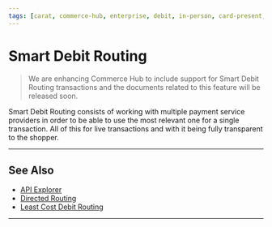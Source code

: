 ```yaml
---
tags: [carat, commerce-hub, enterprise, debit, in-person, card-present, smart-routing]
---
```


# Smart Debit Routing

<!-- theme: danger -->
> We are enhancing Commerce Hub to include support for Smart Debit Routing transactions and the documents related to this feature will be released soon.

Smart Debit Routing consists of working with multiple payment service providers in order to be able to use the most relevant one for a single transaction. All of this for live transactions and with it being fully transparent to the shopper.

---

## See Also

- [API Explorer](../api/?type=post&path=/payments/v1/charges)
- [Directed Routing](?path=docs/Resources/Guides/Directed-Routing.md)
- [Least Cost Debit Routing](?path=docs/In-Person/Debit/Least-Cost-Debit.md)

---
